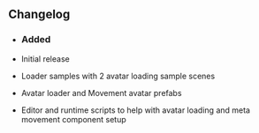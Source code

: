 
## Changelog

- ### Added

- Initial release
- Loader samples with 2 avatar loading sample scenes
- Avatar loader and Movement avatar prefabs
- Editor and runtime scripts to help with avatar loading and meta movement component setup
